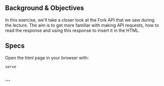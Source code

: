## Background & Objectives

In this exercise, we'll take a closer look at the Fork API that we saw during the lecture. The aim is to get more familiar with making API requests, how to read the response and using this response to insert it in the HTML.


## Specs

Open the html page in your browser with:

```bash
serve
```

### ...

